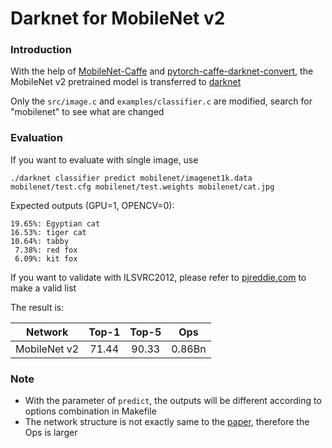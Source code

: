 # Darknet for MobileNet v2

### Introduction
With the help of [MobileNet-Caffe](https://github.com/shicai/MobileNet-Caffe) and [pytorch-caffe-darknet-convert](https://github.com/marvis/pytorch-caffe-darknet-convert), the MobileNet v2 pretrained model is transferred to [darknet](https://github.com/pjreddie/darknet/tree/815293875c25774b07ec52a811793e04313e4b4a)

Only the `src/image.c` and `examples/classifier.c` are modified, search for "mobilenet" to see what are changed

### Evaluation
If you want to evaluate with single image, use

`./darknet classifier predict mobilenet/imagenet1k.data mobilenet/test.cfg mobilenet/test.weights mobilenet/cat.jpg`

Expected outputs (GPU=1, OPENCV=0):

```
19.65%: Egyptian cat
16.53%: tiger cat
10.64%: tabby
 7.38%: red fox
 6.09%: kit fox
```

If you want to validate with ILSVRC2012, please refer to [pjreddie.com](https://pjreddie.com/darknet/imagenet/) to make a valid list

The result is:

Network|Top-1|Top-5|Ops
:---:|:---:|:---:|:---:
MobileNet v2| 71.44| 90.33| 0.86Bn

### Note

- With the parameter of `predict`, the outputs will be different according to options combination in Makefile
- The network structure is not exactly same to the [paper](https://arxiv.org/abs/1801.04381), therefore the Ops is larger